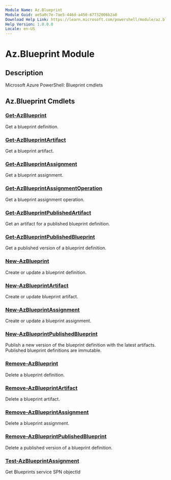 ```yaml
---
Module Name: Az.Blueprint
Module Guid: ae5a0c7e-7ae5-446d-a450-67732006b2a8
Download Help Link: https://learn.microsoft.com/powershell/module/az.blueprint
Help Version: 1.0.0.0
Locale: en-US
---
```


# Az.Blueprint Module
## Description
Microsoft Azure PowerShell: Blueprint cmdlets

## Az.Blueprint Cmdlets
### [Get-AzBlueprint](Get-AzBlueprint.md)
Get a blueprint definition.

### [Get-AzBlueprintArtifact](Get-AzBlueprintArtifact.md)
Get a blueprint artifact.

### [Get-AzBlueprintAssignment](Get-AzBlueprintAssignment.md)
Get a blueprint assignment.

### [Get-AzBlueprintAssignmentOperation](Get-AzBlueprintAssignmentOperation.md)
Get a blueprint assignment operation.

### [Get-AzBlueprintPublishedArtifact](Get-AzBlueprintPublishedArtifact.md)
Get an artifact for a published blueprint definition.

### [Get-AzBlueprintPublishedBlueprint](Get-AzBlueprintPublishedBlueprint.md)
Get a published version of a blueprint definition.

### [New-AzBlueprint](New-AzBlueprint.md)
Create or update a blueprint definition.

### [New-AzBlueprintArtifact](New-AzBlueprintArtifact.md)
Create or update blueprint artifact.

### [New-AzBlueprintAssignment](New-AzBlueprintAssignment.md)
Create or update a blueprint assignment.

### [New-AzBlueprintPublishedBlueprint](New-AzBlueprintPublishedBlueprint.md)
Publish a new version of the blueprint definition with the latest artifacts.
Published blueprint definitions are immutable.

### [Remove-AzBlueprint](Remove-AzBlueprint.md)
Delete a blueprint definition.

### [Remove-AzBlueprintArtifact](Remove-AzBlueprintArtifact.md)
Delete a blueprint artifact.

### [Remove-AzBlueprintAssignment](Remove-AzBlueprintAssignment.md)
Delete a blueprint assignment.

### [Remove-AzBlueprintPublishedBlueprint](Remove-AzBlueprintPublishedBlueprint.md)
Delete a published version of a blueprint definition.

### [Test-AzBlueprintAssignment](Test-AzBlueprintAssignment.md)
Get Blueprints service SPN objectId

